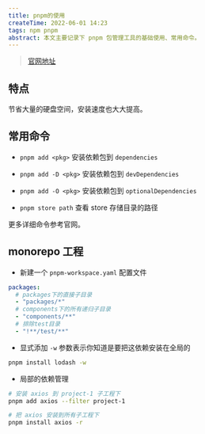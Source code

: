 ```yaml
---
title: pnpm的使用
createTime: 2022-06-01 14:23
tags: npm pnpm
abstract: 本文主要记录下 pnpm 包管理工具的基础使用、常用命令。
---
```


> [官网地址](https://www.pnpm.cn/)

## 特点

节省大量的硬盘空间，安装速度也大大提高。

## 常用命令

- `pnpm add <pkg>`
  安装依赖包到 `dependencies`

- `pnpm add -D <pkg>`
  安装依赖包到 `devDependencies`

- `pnpm add -O <pkg>`
  安装依赖包到 `optionalDependencies`

- `pnpm store path`
  查看 store 存储目录的路径

更多详细命令参考官网。

## monorepo 工程

- 新建一个 `pnpm-workspace.yaml` 配置文件

```yaml
packages:
  # packages下的直接子目录
  - "packages/*"
  # components下的所有递归子目录
  - "components/**"
  # 排除test目录
  - "!**/test/**"
```

- 显式添加 `-w` 参数表示你知道是要把这依赖安装在全局的

```bash
pnpm install lodash -w
```

- 局部的依赖管理

```bash
# 安装 axios 到 project-1 子工程下
pnpm add axios --filter project-1

# 把 axios 安装到所有子工程下
pnpm install axios -r
```

